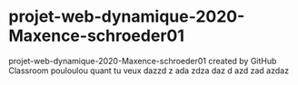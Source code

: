 # projet-web-dynamique-2020-Maxence-schroeder01
projet-web-dynamique-2020-Maxence-schroeder01 created by GitHub Classroom
pouloulou
quant tu veux 
dazzd
z
ada
zdza
daz
d
azd
zad
azdaz

